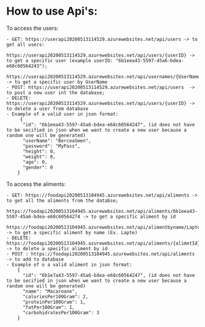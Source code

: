 # How to use Api's:

To access the users: 

    - GET: https://userapi20200513114529.azurewebsites.net/api/users -> to get all users:
            https://userapi20200513114529.azurewebsites.net/api/users/{userID} -> to get a specific user (example userID: "6b1eea43-5597-45a6-bdea-e68c60564243");
            https://userapi20200513114529.azurewebsites.net/api/usernames/{UserName} -> to get a specific user by UserName
    - POST: https://userapi20200513114529.azurewebsites.net/api/users  -> to post a new user int the database;
    - DELETE: https://userapi20200513114529.azurewebsites.net/api/users/{userID} -> to delete a user from database
    - Example of a valid user in json format:
         {
          "id": "6b1eea43-5597-45a6-bdea-e68c60564247", (id does not have to be secified in json when we want to create a new user because a random one will be generated)
          "userName": "BerceaSmen",
          "password": "MyPass",
          "height": 0,
          "weight": 0,
          "age": 0,
          "gender": 0
        }
        
To access the aliments:

    - GET: https://foodapi20200513104945.azurewebsites.net/api/aliments -> to get all the aliments from the databse;
           https://foodapi20200513104945.azurewebsites.net/api/aliments/6b1eea43-5597-45a6-bdea-e68c60564274 -> to get a specific aliment by id
           https://foodapi20200513104945.azurewebsites.net/api/alimentbyname/Lapte -> to get a specific aliment by name (Ex. Lapte)
    - DELETE: https://foodapi20200513104945.azurewebsites.net/api/aliments/{alimetId} -> to delete a specific aliment by id
    - POST : https://foodapi20200513104945.azurewebsites.net/api/aliments -> to add to database
    - Example of o a valid aliment in json format:
        {
          "id": "6b1e7a43-5597-45a6-bdea-e68c60564247", (id does not have to be secified in json when we want to create a new user because a random one will be generated)
          "name": "Macaroane",
          "caloriesPer100Gram": 2,
          "proteinPer100Gram": 1,
          "fatPer100Gram": 1,
          "carbohidratesPer100Gram": 3
        }
